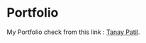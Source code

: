# Portfolio
My Portfolio check from this link : [Tanay Patil](https://tanypatil98.github.io/Portfolio/).
